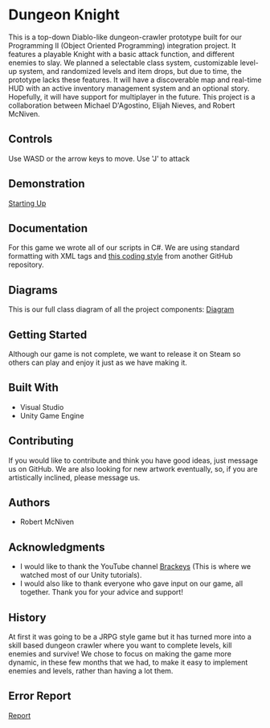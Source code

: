 ﻿# Dungeon Knight
This is a top-down Diablo-like dungeon-crawler prototype built for our Programming II (Object Oriented Programming) integration project. It features a playable Knight with a basic attack function, and different enemies to slay. We planned a selectable class system, customizable level-up system, and randomized levels and item drops, but due to time, the prototype lacks these features. It will have a discoverable map and real-time HUD with an active inventory management system and an optional story. Hopefully, it will have support for multiplayer in the future. This project is a collaboration between Michael D'Agostino, Elijah Nieves, and Robert McNiven.

## Controls
Use WASD or the arrow keys to move. Use 'J' to attack

## Demonstration
[Starting Up](COP3003-Integration-Project/ReadmeImages/giphy.mp4)


## Documentation
For this game we wrote all of our scripts in C#. We are using standard formatting with XML tags and [this coding style](https://github.com/dotnet/runtime/blob/main/docs/coding-guidelines/coding-style.md) from another GitHub repository.


## Diagrams
This is our full class diagram of all the project components:
[Diagram](https://github.com/mdagostino00/COP3003-Integration-Project/blob/master/ReadmeImages/DungeonKnightClassDiagram.png)


## Getting Started
Although our game is not complete, we want to release it on Steam so others can play and enjoy it just as we have making it.


## Built With

 - Visual Studio
 - Unity Game Engine

## Contributing
If you would like to contribute and think you have good ideas, just message us on GitHub. We are also looking for new artwork eventually, so, if you are artistically inclined, please message us.


## Authors

 - Robert McNiven


## Acknowledgments

 - I would like to thank the YouTube channel [Brackeys](https://www.youtube.com/channel/UCYbK_tjZ2OrIZFBvU6CCMiA) (This is where we watched most of our Unity tutorials).
 - I would also like to thank everyone who gave input on our game, all together. Thank you for your advice and support!

## History
At first it was going to be a JRPG style game but it has turned more into a skill based dungeon crawler where you want to complete levels, kill enemies and survive! We chose to focus on making the game more dynamic, in these few months that we had, to make it easy to implement enemies and levels, rather than having a lot them.


## Error Report
[Report](https://cdn.discordapp.com/attachments/895770715557621815/920860123910537216/unknown.png)
